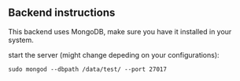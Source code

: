 ## Backend instructions

This backend uses MongoDB, make sure you have it installed in your system.

start the server (might change depeding on your configurations):

```
sudo mongod --dbpath /data/test/ --port 27017
```
